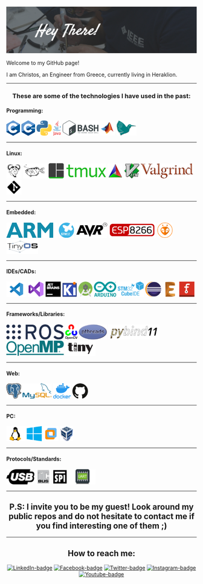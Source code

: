 ![./Github_Readme.png](./Github_Readme.png)

Welcome to my GitHub page! 

I am Christos, an Engineer from Greece, currently living in Heraklion.
<hr>

<h3 align="center">These are some of the technologies I have used in the past:</h3>
<p align="center">
  
  <!-- -------------------------------------------------------------------------------------------------------------- -->
  <h4 class="classp-grou">Programming:</h4>
  <a href="https://en.wikipedia.org/wiki/C_(programming_language)"><img style="height: 40px" src="doc/c_logo.png" alt="C Logo" class="logo"></a> 
  <a href="http://www.cplusplus.org/"><img style="height: 40px" src="doc/cpp_logo.png" alt="Cpp Logo" class="logo"></a>
  <a href="https://www.python.org/"><img style="height: 40px" src="doc/python_logo.png" alt="Python Logo" class="logo"></a> 
  <a href="https://www.java.com/en/"><img style="height: 40px" src="doc/java_logo.png" alt="Java Logo" class="logo"></a>
  <a href="https://en.wikipedia.org/wiki/Bash_(Unix_shell)"><img style="height: 40px" src="doc/bash-logo.png" alt="Bash Logo" class="logo"></a> 
  <a href="https://www.mathworks.com/products/matlab.html"><img style="height: 40px" src="doc/matlab-logo.png" alt="Matlab Logo" class="logo"></a> 
  <a href="https://www.latex-project.org/"><img style="height: 40px" src="doc/latex-logo.png" alt="Latex Logo" class="logo"></a> 
  <hr>
  <!-- -------------------------------------------------------------------------------------------------------------- -->
  <h4 class="class-group">Linux:</h4>
  <a href="https://www.gnu.org/software/make/manual/make.html"><img style="height: 40px" src="doc/make_logo.png" alt="Makefile Logo" class="logo"></a> 
  <a href="https://www.sourceware.org/gdb/"><img style="height: 40px" src="doc/gdb-logo.png" alt="GDB Logo" class="logo"></a> 
  <a href="https://github.com/tmux/tmux/wiki"><img style="height: 40px" src="doc/tmux_logo.png" alt="TMUX Logo" class="logo"></a> 
  <a href="https://cmake.org/"><img style="height: 40px" src="doc/cmake-logo.png" alt="CMake Logo" class="logo"></a> 
  <a href="https://www.vim.org/"><img style="height: 40px" src="doc/vim_logo.png" alt="Vim Logo" class="logo"></a> 
  <a href="https://valgrind.org/"><img style="height: 40px" src="doc/valgrind_logo.png" alt="Valgrind" class="logo"></a> 
  <a href="https://git-scm.com/"><img style="height: 40px" src="doc/git-logo.png" alt="Git Logo" class="logo"></a> 
  <hr>
  <!-- -------------------------------------------------------------------------------------------------------------- -->
  <h4 class="class-group">Embedded:</h4>
  <a href="https://www.arm.com/"><img style="height: 40px" src="doc/arm_logo.png" alt="ARM Logo" class="logo"></a> 
  <a href="https://www.st.com/en/microcontrollers-microprocessors/stm32-32-bit-arm-cortex-mcus.html"><img style="height: 40px" src="doc/stm32_logo.png" alt="STM32" class="logo"></a> 
  <a href="https://en.wikipedia.org/wiki/AVR_microcontrollers"><img style="height: 40px" src="doc/avr_logo.png" alt="AVR Logo" class="logo"></a> 
  <a href="https://www.esp8266.com/"><img style="height: 40px" src="doc/esp8266_logo.png" alt="ESP8266 Logo" class="logo"></a> 
  <a href="https://platformio.org/"><img style="height: 40px" src="doc/platformio_logo.png" alt="Platformio Logo" class="logo"></a> 
  <a href="http://www.tinyos.net/"><img style="height: 40px" src="doc/tinyos-logo.png" alt="TinyOS Logo" class="logo"></a> 
  <hr>
  <!-- -------------------------------------------------------------------------------------------------------------- -->
  <h4 class="class-group">IDEs/CADs:</h4>
  <a href="https://code.visualstudio.com/"><img style="height: 40px" src="doc/vs-code_logo.png" alt="VSCode Logo" class="logo"></a>
  <a href="https://visualstudio.microsoft.com/"><img style="height: 40px" src="doc/visual_studio_logo.png" alt="Visual Studio" class="logo"></a> 
  <a href="https://www.jetbrains.com/"><img style="height: 40px" src="doc/jetbrains-logo.png" alt="Jetbrains Logo" class="logo"></a> 
  <a href="https://www.kicad.org/"><img style="height: 40px" src="doc/kicad-logo.png" alt="Kicad Logo" class="logo"></a> 
   <a href="https://developer.android.com/studio"><img style="height: 40px" src="doc/android_studio_logo.png" alt="Android Studio Logo" class="logo"></a> 
  <a href="https://www.arduino.cc/"><img style="height: 40px" src="doc/arduino_logo.png" alt="Arduino Logo" class="logo"></a> 
  <a href="https://www.st.com/en/development-tools/stm32cubeide.html"><img style="height: 40px" src="doc/stm32cubeide_logo.png" alt="STM32CubeIDE" class="logo"></a> 
  <a href="https://www.eclipse.org/"><img style="height: 40px" src="doc/eclipse_logo.png" alt="Eclipse Logo" class="logo"></a> 
  <a href="https://www.autodesk.com/products/eagle/overview"><img src="doc/eagle-cad-logo.png" style="height: 40px" alt="Eagle Logo" class="logo"></a>
  <a href="https://fritzing.org/"><img src="doc/fritzing_logo.png" style="height: 40px" alt="Fritzing Logo" class="logo"></a> 
  <hr>
  <!-- -------------------------------------------------------------------------------------------------------------- -->
  <h4 class="class-group">Frameworks/Libraries:</h4>
  <a href="https://www.ros.org/"><img style="height: 40px" src="doc/ros_logo.png" alt="ROS Logo" class="logo"></a> 
  <a href="https://opencv.org/"><img style="height: 40px" src="doc/opencv_logo.png" alt="OpenCV Logo" class="logo"></a> 
  <a href="https://en.wikipedia.org/wiki/Pthreads"><img style="height: 40px" src="doc/pthreads_logo.png" alt="PThreads Logo" class="logo"></a> 
  <a href="https://pybind11.readthedocs.io/en/stable/basics.html"><img style="height: 40px" src="doc/pybind11_logo.png" alt="Pybind11" class="logo"></a> 
  <a href="https://www.openmp.org/"><img style="height: 40px" src="doc/openmp_logo.png" alt="OpenMP Logo" class="logo"></a>
  <a href="https://www.tinyusb.org/"><img src="doc/tinyusb_logo.png" style="height: 40px" alt="tinyusb" class="logo"></a> 
  <hr>
  <!-- -------------------------------------------------------------------------------------------------------------- -->
  <h4 class="class-group">Web:</h4>
  <a href="https://www.postgresql.org/"><img style="height: 40px" src="doc/postgres-sql_logo.png" alt="Postgres SQL Logo" class="logo"></a> 
  <a href="https://www.mysql.com/"><img style="height: 40px" src="doc/my-sql_logo.png" alt="MySQL Logo" class="logo"></a> 
  <a href="https://www.docker.com/"><img style="height: 40px" src="doc/docker_logo.png" alt="Docker Logo" class="logo"></a> 
  <a href="https://github.com/"><img style="height: 40px" src="doc/github-logo.png" alt="Github Logo" class="logo"></a> 
  <hr>
  <!-- -------------------------------------------------------------------------------------------------------------- -->
  <h4 class="class-group">PC:</h4>
  <a href=""><img style="height: 40px" src="doc/linux_logo.png" alt="Linux Logo" class="logo"></a> 
  <a href="https://www.microsoft.com/el-gr/windows"><img style="height: 40px" src="doc/windows-logo.png" alt="Windows Logo" class="logo"></a> 
  <a href="https://www.vmware.com/"><img style="height: 40px" src="doc/vm-ware-logo.png" alt="VMWare Logo" class="logo"></a> 
  <a href="https://www.virtualbox.org/"><img style="height: 40px" src="doc/virtualbox-logo.png" alt="Virtualbox Logo" class="logo"></a> 
  <hr>
  <!-- -------------------------------------------------------------------------------------------------------------- -->
  <h4 class="class-group">Protocols/Standards:</h4>
  <a href="https://en.wikipedia.org/wiki/USB"><img src="doc/usb_logo.png" style="height: 40px" alt="USB Protocol" class="logo"></a> 
  <a href="https://en.wikipedia.org/wiki/I%C2%B2C"><img src="doc/i2c_logo.png" style="height: 40px" alt="I2C Protocol" class="logo"></a> 
  <a href="https://en.wikipedia.org/wiki/Serial_Peripheral_Interface"><img src="doc/spi_logo.png" style="height: 40px" alt="SPI Protocol" class="logo"></a> 
  <a href="https://el.wikipedia.org/wiki/UART"><img src="doc/uart_logo.png" style="height: 40px" alt="UART Protocol" class="logo"></a> 
   <hr>
  <!-- -------------------------------------------------------------------------------------------------------------- -->
</p>

<h2 align="center">P.S: I invite you to be my guest! Look around my public repos and do not hesitate to contact me if you find interesting one of them ;)
</h2>
<hr>

<h2 align="center">How to reach me:</h2>
<p align="center">
  <a href="https://www.linkedin.com/in/cspyridakis/"><img src="https://img.shields.io/badge/linkedin-%230077B5.svg?&style=for-the-badge&logo=linkedin&logoColor=white" alt="LinkedIn-badge"></a> 
  <a href="https://www.facebook.com/cspyridakis"><img src="https://img.shields.io/badge/facebook-%231877F2.svg?&style=for-the-badge&logo=facebook&logoColor=white" alt="Facebook-badge"></a> 
  <a href="https://twitter.com/ChSpyridakis"><img src="https://img.shields.io/badge/twitter-%231DA1F2.svg?&style=for-the-badge&logo=twitter&logoColor=white" alt="Twitter-badge"></a> 
  <a href="https://www.instagram.com/cspyridakis/"><img src="https://img.shields.io/badge/instagram-%23E4405F.svg?&style=for-the-badge&logo=instagram&logoColor=white" alt="Instagram-badge"></a> 
  <a href="https://www.youtube.com/channel/UCNyVQmKRRISnqVJFG8p0VEw"><img src="https://img.shields.io/badge/youtube-%23FF0000.svg?&style=for-the-badge&logo=youtube&logoColor=white" alt="Youtube-badge"></a> 
</p>

